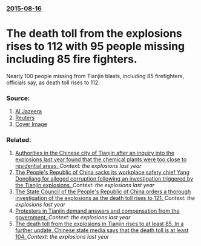 ### [2015-08-16](/news/2015/08/16/index.md)

# The death toll from the explosions rises to 112 with 95 people missing including 85 fire fighters. 

Nearly 100 people missing from Tianjin blasts, including 85 firefighters, officials say, as death toll rises to 112.


### Source:

1. [Al Jazeera](http://www.aljazeera.com/news/2015/08/fears-missing-firefighters-china-toll-climbs-150816040329059.html)
2. [Reuters](http://www.reuters.com/article/2015/08/16/us-china-blast-idUSKCN0QL03920150816)
2. [Cover Image](http://www.aljazeera.com/mritems/Images/2015/8/16/287578dbb85241feae8c774d366f879b_18.jpg)

### Related:

1. [Authorities in the Chinese city of Tianjin after an inquiry into the explosions last year found that the chemical plants were too close to residential areas. ](/news/2016/02/15/authorities-in-the-chinese-city-of-tianjin-after-an-inquiry-into-the-explosions-last-year-found-that-the-chemical-plants-were-too-close-to-r.md) _Context: the explosions last year_
2. [The People's Republic of China sacks its workplace safety chief Yang Dongliang for alleged corruption following an investigation triggered by the Tianjin explosions. ](/news/2015/08/26/the-people-s-republic-of-china-sacks-its-workplace-safety-chief-yang-dongliang-for-alleged-corruption-following-an-investigation-triggered-b.md) _Context: the explosions last year_
3. [The State Council of the People's Republic of China orders a thorough investigation of the explosions as the death toll rises to 121. ](/news/2015/08/22/the-state-council-of-the-people-s-republic-of-china-orders-a-thorough-investigation-of-the-explosions-as-the-death-toll-rises-to-121.md) _Context: the explosions last year_
4. [Protesters in Tianjin demand answers and compensation from the government. ](/news/2015/08/17/protesters-in-tianjin-demand-answers-and-compensation-from-the-government.md) _Context: the explosions last year_
5. [The death toll from the explosions in Tianjin rises to at least 85. In a further update, Chinese state media says that the death toll is at least 104. ](/news/2015/08/15/the-death-toll-from-the-explosions-in-tianjin-rises-to-at-least-85-in-a-further-update-chinese-state-media-says-that-the-death-toll-is-at.md) _Context: the explosions last year_
